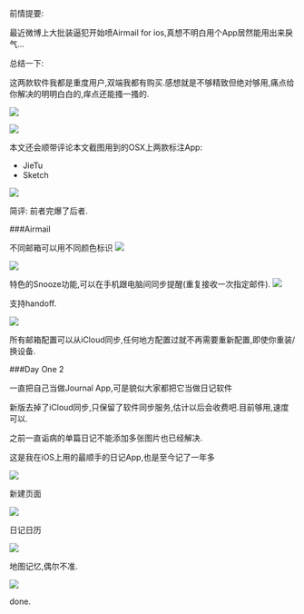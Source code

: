 前情提要: 

最近微博上大批装逼犯开始喷Airmail for ios,真想不明白用个App居然能用出来戾气... 

总结一下: 

这两款软件我都是重度用户,双端我都有购买.感想就是不够精致但绝对够用,痛点给你解决的明明白白的,痒点还能搔一搔的. 

![](http://7xqjx7.com1.z0.glb.clouddn.com/image/Screen%20Shot%202016-02-16%20at%2001.38.38.png?imageView2/2/h/600)

![](http://7xqjx7.com1.z0.glb.clouddn.com/image/IMG_2994.PNG?imageView2/2/h/600)

本文还会顺带评论本文截图用到的OSX上两款标注App:

- JieTu
- Sketch

![](http://7xqjx7.com1.z0.glb.clouddn.com/image/Screen%20Shot%202016-02-16%20at%2001.48.49.png?imageView2/2/h/600)

简评: 前者完爆了后者.

###Airmail

不同邮箱可以用不同颜色标识 
![](http://7xqjx7.com1.z0.glb.clouddn.com/image/Screen%20Shot%20207616-02-16%20at%2000.59.06.png?imageView2/2/h/600)


![](http://7xqjx7.com1.z0.glb.clouddn.com/image/IMG_2992.PNG?imageView2/2/h/600) 

特色的Snooze功能,可以在手机跟电脑间同步提醒(重复接收一次指定邮件).
![](http://7xqjx7.com1.z0.glb.clouddn.com/image/Screen%20Shot%202016-02-16%20at%2000.59.43.png?imageView2/2/h/600) 

支持handoff.  

![](http://7xqjx7.com1.z0.glb.clouddn.com/image/Screen%20Shot%202016-02-16%20at%2000.51.48.png?imageView2/2/h/300)

所有邮箱配置可以从iCloud同步,任何地方配置过就不再需要重新配置,即使你重装/换设备.

###Day One 2 

一直把自己当做Journal App,可是貌似大家都把它当做日记软件 

新版去掉了iCloud同步,只保留了软件同步服务,估计以后会收费吧.目前够用,速度可以.  

之前一直诟病的单篇日记不能添加多张图片也已经解决. 

这是我在iOS上用的最顺手的日记App,也是至今记了一年多

![](http://7xqjx7.com1.z0.glb.clouddn.com/image/ttttttt00002.png?imageView2/2/h/600)

新建页面 

![](http://7xqjx7.com1.z0.glb.clouddn.com/image/Screen%20Shot%202016-02-16%20at%2000.39.59.png?imageView2/2/h/500)

日记日历 

![](http://7xqjx7.com1.z0.glb.clouddn.com/image/IMG_2989.PNG?imageView2/2/h/600)

地图记忆,偶尔不准. 

![](http://7xqjx7.com1.z0.glb.clouddn.com/image/IMG_2990.PNG?imageView2/2/h/600)

done.